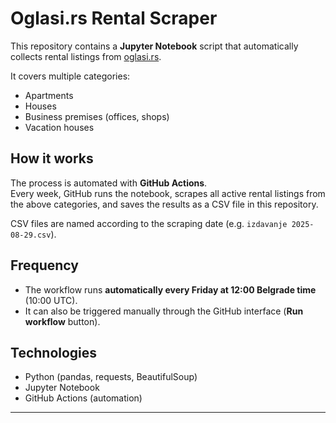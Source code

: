 # Oglasi.rs Rental Scraper

This repository contains a **Jupyter Notebook** script that automatically collects rental listings from [oglasi.rs](https://www.oglasi.rs).  

It covers multiple categories:  

- Apartments  
- Houses  
- Business premises (offices, shops)  
- Vacation houses  

## How it works

The process is automated with **GitHub Actions**.  
Every week, GitHub runs the notebook, scrapes all active rental listings from the above categories, and saves the results as a CSV file in this repository.

CSV files are named according to the scraping date (e.g. `izdavanje 2025-08-29.csv`).

## Frequency

- The workflow runs **automatically every Friday at 12:00 Belgrade time** (10:00 UTC).  
- It can also be triggered manually through the GitHub interface (**Run workflow** button).

## Technologies

- Python (pandas, requests, BeautifulSoup)  
- Jupyter Notebook  
- GitHub Actions (automation)

---